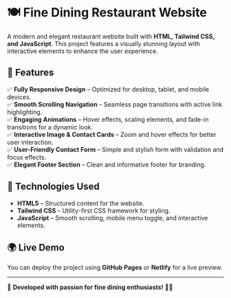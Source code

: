 # 🍽️ Fine Dining Restaurant Website

A modern and elegant restaurant website built with **HTML, Tailwind CSS, and JavaScript**. This project features a visually stunning layout with interactive elements to enhance the user experience.

## 🚀 Features

✅ **Fully Responsive Design** – Optimized for desktop, tablet, and mobile devices.  
✅ **Smooth Scrolling Navigation** – Seamless page transitions with active link highlighting.  
✅ **Engaging Animations** – Hover effects, scaling elements, and fade-in transitions for a dynamic look.  
✅ **Interactive Image & Contact Cards** – Zoom and hover effects for better user interaction.  
✅ **User-Friendly Contact Form** – Simple and stylish form with validation and focus effects.  
✅ **Elegant Footer Section** – Clean and informative footer for branding.


## 🎨 Technologies Used
- **HTML5** – Structured content for the website.  
- **Tailwind CSS** – Utility-first CSS framework for styling.  
- **JavaScript** – Smooth scrolling, mobile menu toggle, and interactive elements.  


## 🌍 Live Demo
You can deploy the project using **GitHub Pages** or **Netlify** for a live preview.

---
💖 **Developed with passion for fine dining enthusiasts!** 🍷✨
